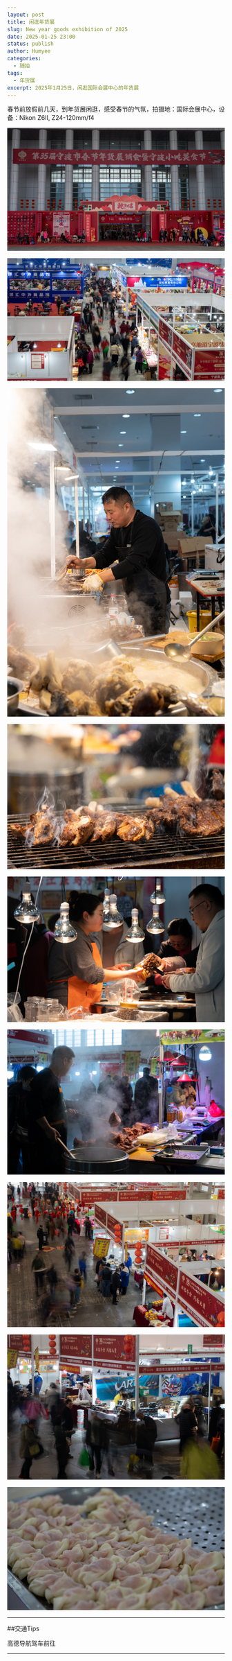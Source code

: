 ```yaml
---
layout: post
title: 闲逛年货展
slug: New year goods exhibition of 2025
date: 2025-01-25 23:00
status: publish
author: Humyee
categories: 
  - 随拍
tags: 
  - 年货展
excerpt: 2025年1月25日，闲逛国际会展中心的年货展
---
```


春节前放假前几天，到年货展闲逛，感受春节的气氛，拍摄地：国际会展中心，设备：Nikon Z6II, Z24-120mm/f4

![第35届年货展](./images/20250124-newyeargoods/goods-exb-01.jpg "第35届年货展")

![人流如潮](./images/20250124-newyeargoods/goods-exb-02.jpg "人流如潮")

![热气腾腾](./images/20250124-newyeargoods/goods-exb-03.jpg "热气腾腾")

![滋滋飘香](./images/20250124-newyeargoods/goods-exb-04.jpg "滋滋飘香")

![成交](./images/20250124-newyeargoods/goods-exb-05.jpg "成交")

![火热出锅](./images/20250124-newyeargoods/goods-exb-06.jpg "火热出锅")

![驻足选购](./images/20250124-newyeargoods/goods-exb-07.jpg "驻足选购")

![驻足](./images/20250124-newyeargoods/goods-exb-08.jpg "驻足")

![大馄饨](./images/20250124-newyeargoods/goods-exb-09.jpg "大馄饨")



---

##交通Tips

高德导航驾车前往

---